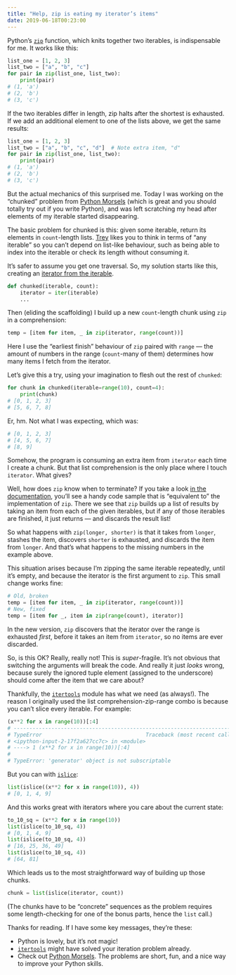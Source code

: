 ```yaml
---
title: "Help, zip is eating my iterator’s items"
date: 2019-06-18T00:23:00
---
```


Python’s [`zip`][zip] function, which knits together two iterables, is indispensable for me. It works like this:

```python
list_one = [1, 2, 3]
list_two = ["a", "b", "c"]
for pair in zip(list_one, list_two):
    print(pair)
# (1, 'a')
# (2, 'b')
# (3, 'c')
```

If the two iterables differ in length, zip halts after the shortest is exhausted. If we add an additional element to one of the lists above, we get the same results:

```python
list_one = [1, 2, 3]
list_two = ["a", "b", "c", "d"]  # Note extra item, "d"
for pair in zip(list_one, list_two):
    print(pair)
# (1, 'a')
# (2, 'b')
# (3, 'c')
```

But the actual mechanics of this surprised me. Today I was working on the “chunked” problem from [Python Morsels][] (which is great and you should totally try out if you write Python), and was left scratching my head after elements of my iterable started disappearing.

The basic problem for chunked is this: given some iterable, return its elements in `count`-length lists. [Trey][] likes you to think in terms of “any iterable” so you can’t depend on list-like behaviour, such as being able to index into the iterable or check its length without consuming it.

It’s safer to assume you get one traversal. So, my solution starts like this, creating an [iterator from the iterable][iter].

```python
def chunked(iterable, count):
    iterator = iter(iterable)
    ...
```

Then (eliding the scaffolding) I build up a new `count`-length chunk using `zip` in a comprehension:

```python
temp = [item for item, _ in zip(iterator, range(count))]
```

Here I use the “earliest finish” behaviour of `zip` paired with `range` — the amount of numbers in the range (`count`-many of them) determines how many items I fetch from the iterator.

Let’s give this a try, using your imagination to flesh out the rest of `chunked`:

```python
for chunk in chunked(iterable=range(10), count=4):
    print(chunk)
# [0, 1, 2, 3]
# [5, 6, 7, 8]
```

Er, hm. Not what I was expecting, which was:

```python
# [0, 1, 2, 3]
# [4, 5, 6, 7]
# [8, 9]
```

Somehow, the program is consuming an extra item from `iterator` each time I create a chunk. But that list comprehension is the only place where I touch `iterator`. What gives?

Well, how does `zip` know when to terminate? If you take a look [in the documentation][zip], you’ll see a handy code sample that is “equivalent to” the implementation of `zip`. There we see that `zip` builds up a list of results by taking an item from each of the given iterables, but if any of those iterables are finished, it just returns — and discards the result list!

So what happens with `zip(longer, shorter)` is that it takes from `longer`, stashes the item, discovers `shorter` is exhausted, and discards the item from `longer`. And that’s what happens to the missing numbers in the example above.

This situation arises because I’m zipping the same iterable repeatedly, until it’s empty, and because the iterator is the first argument to `zip`. This small change works fine:

```python
# Old, broken
temp = [item for item, _ in zip(iterator, range(count))]
# New, fixed
temp = [item for _, item in zip(range(count), iterator)]
```

In the new version, `zip` discovers that the iterator over the range is exhausted *first*, before it takes an item from `iterator`, so no items are ever discarded.

So, is this OK? Really, really not! This is *super*-fragile. It’s not obvious that switching the arguments will break the code. And really it just *looks* wrong, because surely the ignored tuple element (assigned to the underscore) should come after the item that we care about?

Thankfully, the [`itertools`][itertools] module has what we need (as always!). The reason I originally used the list comprehension-zip-range combo is because you can’t slice every iterable. For example:

```python
(x**2 for x in range(10))[:4]
# ---------------------------------------------------------------------------
# TypeError                                 Traceback (most recent call last)
# <ipython-input-2-17f2a627cc7c> in <module>
# ----> 1 (x**2 for x in range(10))[:4]
#
# TypeError: 'generator' object is not subscriptable
```

But you can with [`islice`][islice]:

```python
list(islice((x**2 for x in range(10)), 4))
# [0, 1, 4, 9]
```

And this works great with iterators where you care about the current state:

```python
to_10_sq = (x**2 for x in range(10))
list(islice(to_10_sq, 4))
# [0, 1, 4, 9]
list(islice(to_10_sq, 4))
# [16, 25, 36, 49]
list(islice(to_10_sq, 4))
# [64, 81]
```

Which leads us to the most straightforward way of building up those chunks.

```python
chunk = list(islice(iterator, count))
```

(The chunks have to be “concrete” sequences as the problem requires some length-checking for one of the bonus parts, hence the `list` call.)

Thanks for reading. If I have some key messages, they’re these:

* Python is lovely, but it’s not magic!
* [`itertools`][itertools] might have solved your iteration problem already.
* Check out [Python Morsels][]. The problems are short, fun, and a nice way to improve your Python skills.

[zip]: https://docs.python.org/3.7/library/functions.html#zip
[Python Morsels]: https://www.pythonmorsels.com
[Trey]: https://treyhunner.com
[iter]: https://treyhunner.com/2016/12/python-iterator-protocol-how-for-loops-work/
[itertools]: https://docs.python.org/3.7/library/itertools.html#module-itertools
[islice]: https://docs.python.org/3.7/library/itertools.html#itertools.islice

